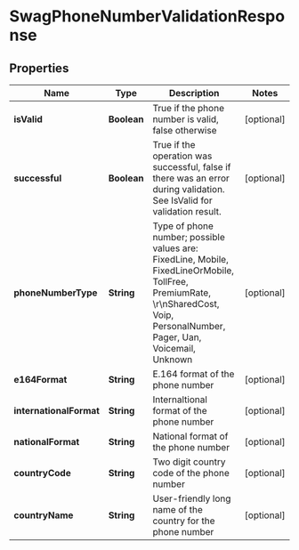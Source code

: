 
# SwagPhoneNumberValidationResponse

## Properties
Name | Type | Description | Notes
------------ | ------------- | ------------- | -------------
**isValid** | **Boolean** | True if the phone number is valid, false otherwise |  [optional]
**successful** | **Boolean** | True if the operation was successful, false if there was an error during validation.  See IsValid for validation result. |  [optional]
**phoneNumberType** | **String** | Type of phone number; possible values are: FixedLine, Mobile, FixedLineOrMobile, TollFree, PremiumRate, \r\nSharedCost, Voip, PersonalNumber, Pager, Uan, Voicemail, Unknown |  [optional]
**e164Format** | **String** | E.164 format of the phone number |  [optional]
**internationalFormat** | **String** | Internaltional format of the phone number |  [optional]
**nationalFormat** | **String** | National format of the phone number |  [optional]
**countryCode** | **String** | Two digit country code of the phone number |  [optional]
**countryName** | **String** | User-friendly long name of the country for the phone number |  [optional]



